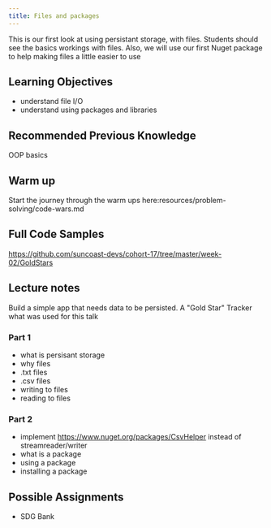 ```yaml
---
title: Files and packages
---
```


This is our first look at using persistant storage, with files. Students should see the basics workings with files. Also, we will use our first Nuget package to help making files a little easier to use

## Learning Objectives

- understand file I/O
- understand using packages and libraries

## Recommended Previous Knowledge

OOP basics

## Warm up

Start the journey through the warm ups here:resources/problem-solving/code-wars.md

## Full Code Samples

https://github.com/suncoast-devs/cohort-17/tree/master/week-02/GoldStars

## Lecture notes

Build a simple app that needs data to be persisted. A "Gold Star" Tracker what was used for this talk

### Part 1

- what is persisant storage
- why files
- .txt files
- .csv files
- writing to files
- reading to files

### Part 2

- implement https://www.nuget.org/packages/CsvHelper instead of streamreader/writer
- what is a package
- using a package
- installing a package

## Possible Assignments

- SDG Bank
